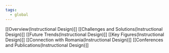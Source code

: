 ```yaml
---
tags:
  - global
---
```

[[Overview(Instructional Design)]]
[[Challenges and Solutions(Instructional Design)]]
[[Future Trends(Instructional Design)]]
[[Key Figures(Instructional Design)]]
[[Connection with Romania(Instructional Design)]]
[[Conferences and Publications(Instructional Design)]]
